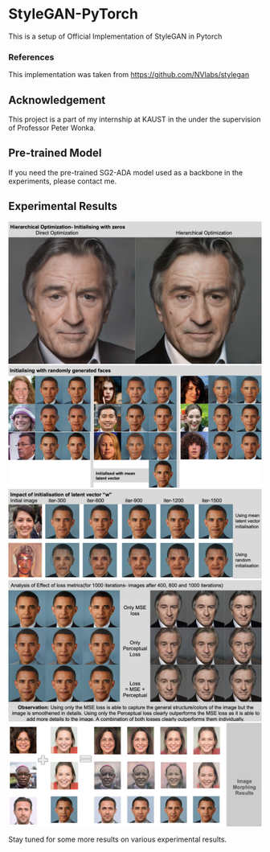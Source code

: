 # StyleGAN-PyTorch
This is a setup of Official Implementation of StyleGAN in Pytorch

### References
This implementation was taken from https://github.com/NVlabs/stylegan

## Acknowledgement
This project is a part of my internship at KAUST in the under the supervision of Professor Peter Wonka.

## Pre-trained Model
If you need the pre-trained SG2-ADA model used as a backbone in the experiments, please contact me.

## Experimental Results

![Screenshot](1.png)
![Screenshot](2.png)
![Screenshot](3.png)
![Screenshot](4.png)
![Screenshot](5.png)

Stay tuned for some more results on various experimental results.
